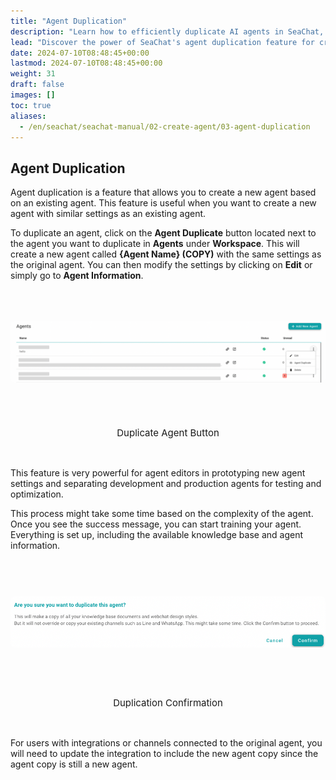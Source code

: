 ```yaml
---
title: "Agent Duplication"
description: "Learn how to efficiently duplicate AI agents in SeaChat, allowing you to create new agents with similar settings for streamlined testing and optimization."
lead: "Discover the power of SeaChat's agent duplication feature for creating new agents based on existing settings, perfect for prototyping and optimizing your AI agents."
date: 2024-07-10T08:48:45+00:00
lastmod: 2024-07-10T08:48:45+00:00
weight: 31
draft: false
images: []
toc: true
aliases:
  - /en/seachat/seachat-manual/02-create-agent/03-agent-duplication
---
```


## Agent Duplication

Agent duplication is a feature that allows you to create a new agent based on an existing agent. This feature is useful when you want to create a new agent with similar settings as an existing agent.

To duplicate an agent, click on the **Agent Duplicate** button located next to the agent you want to duplicate in **Agents** under **Workspace**. This will create a new agent called **{Agent Name} (COPY)** with the same settings as the original agent. You can then modify the settings by clicking on **Edit** or simply go to **Agent Information**.

<div style="display: flex; flex-direction: column; align-items: center;">
  <div style="width: 100%; text-align: center; display: flex; flex-direction: column; align-items: center; justify-content: center">
    <a href="/images/seachat/en/create-a-new-agent/agent-duplication-btn.png" style="height: 200px; width: 100%; display: flex; justify-content: center; align-items: center; overflow: hidden;" target="_blank">
      <img width="100%" style="border-radius: 0.4rem; cursor: zoom-in;" src="/images/seachat/en/create-a-new-agent/agent-duplication-btn.png" alt="">
    </a>
    <p style="margin-top: 20px; font-size: 15px">Duplicate Agent Button</p>
  </div>
</div>

<br/>

This feature is very powerful for agent editors in prototyping new agent settings and separating development and production agents for testing and optimization.

This process might take some time based on the complexity of the agent. Once you see the success message, you can start training your agent. Everything is set up, including the available knowledge base and agent information.

<div style="display: flex; flex-direction: column; align-items: center;">
  <div style="width: 100%; text-align: center; display: flex; flex-direction: column; align-items: center; justify-content: center">
    <a href="/images/seachat/en/create-a-new-agent/duplication-confirmation.png" style="height: 200px; width: 100%; display: flex; justify-content: center; align-items: center; overflow: hidden;" target="_blank">
      <img width="100%" style="border-radius: 0.4rem; cursor: zoom-in;" src="/images/seachat/en/create-a-new-agent/duplication-confirmation.png" alt="">
    </a>
    <p style="margin-top: 20px; font-size: 15px">Duplication Confirmation</p>
  </div>
</div>

<br/>

For users with integrations or channels connected to the original agent, you will need to update the integration to include the new agent copy since the agent copy is still a new agent.
